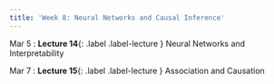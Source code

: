 ```yaml
---
title: 'Week 8: Neural Networks and Causal Inference'
---
```


Mar 5
: **Lecture 14**{: .label .label-lecture } Neural Networks and Interpretability

Mar 7
: **Lecture 15**{: .label .label-lecture } Association and Causation

